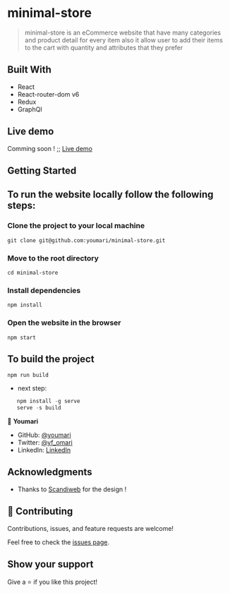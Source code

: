 # minimal-store
> minimal-store is an eCommerce website that have many categories and product detail for every item also it allow user to add their items to the cart with quantity and attributes that they prefer

## Built With

- React
- React-router-dom v6
- Redux
- GraphQl

## Live demo

Comming soon !
;; [Live demo](https://minimal-store.herokuapp.com/)


## Getting Started

## To run the website locally follow the following steps:

### Clone the project to your local machine
    git clone git@github.com:youmari/minimal-store.git
### Move to the root directory 
    cd minimal-store
### Install dependencies
    npm install
### Open the website in the browser
    npm start

## To build the project 
    npm run build
 - next step:
 ```Powershell
    npm install -g serve
    serve -s build
 ```

👤 **Youmari**

- GitHub: [@youmari](https://github.com/youmari)
- Twitter: [@yf_omari](https://twitter.com/yf_omari)
- LinkedIn: [LinkedIn](https://www.linkedin.com/in/yassine-omari-945114190/)

## Acknowledgments

- Thanks to [Scandiweb](https://scandiweb.com/) for the design !


## 🤝 Contributing

Contributions, issues, and feature requests are welcome!

Feel free to check the [issues page](../../issues/).

## Show your support

Give a ⭐️ if you like this project!
